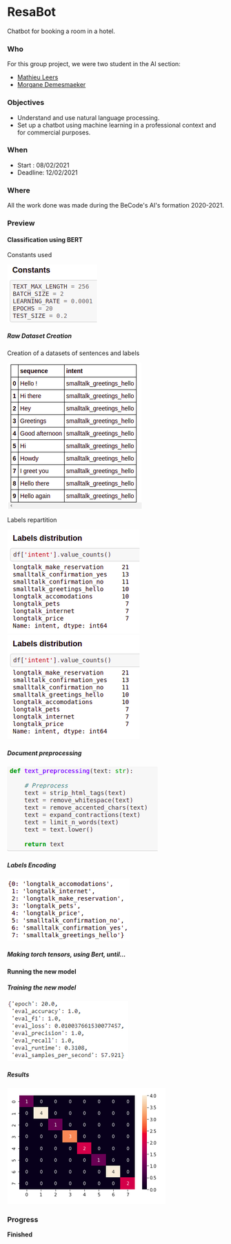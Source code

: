 # ResaBot
Chatbot for booking a room in a hotel.


### Who
For this group project, we were two student in the AI section:
- [Mathieu Leers](https://github.com/leersmathieu)
- [Morgane Demesmaeker](https://github.com/Demesmaeker)


### Objectives
- Understand and use natural language processing.
- Set up a chatbot using machine learning in a professional context and for commercial purposes.


### When
- Start : 08/02/2021
- Deadline: 12/02/2021


### Where
All the work done was made during the BeCode's AI's formation 2020-2021.


### Preview

#### Classification using BERT

Constants used

![Constants](https://github.com/leersmathieu/ResaBot/blob/main/preview/constants.png)


##### Raw Dataset Creation

Creation of a datasets of sentences and labels

![Dataset](https://github.com/leersmathieu/ResaBot/blob/main/preview/head_dataset.png)

Labels repartition

![Labels repartition](https://github.com/leersmathieu/ResaBot/blob/main/preview/labels_distribution1.png)
![Labels repartition](https://github.com/leersmathieu/ResaBot/blob/main/preview/labels_distribution1.png)


##### Document preprocessing
![Preprocessing](https://github.com/leersmathieu/ResaBot/blob/main/preview/preprocessing.png)


##### Labels Encoding
![Labels](https://github.com/leersmathieu/ResaBot/blob/main/preview/labels_encoding.png)


##### Making torch tensors, using Bert, until...


#### Running the new model

##### Training the new model
![Training](https://github.com/leersmathieu/ResaBot/blob/main/preview/training.png)


##### Results
![Confusion matrix](https://github.com/leersmathieu/ResaBot/blob/main/preview/confusion_matrix.png)


### Progress
**Finished**
